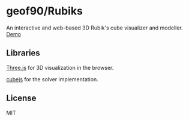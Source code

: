 # geof90/Rubiks

An interactive and web-based 3D Rubik's cube visualizer and modeller. [Demo](https://geof90.github.io/rubiks)

## Libraries

[Three.js](https://github.com/mrdoob/three.js/) for 3D visualization in the browser.

[cubejs](https://github.com/akheron/cubejs) for the solver implementation.

## License

MIT